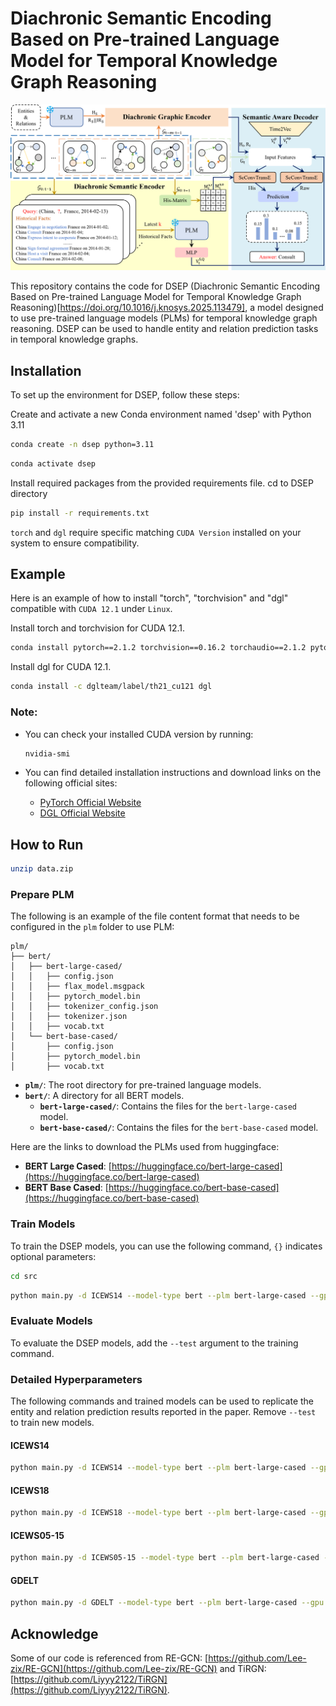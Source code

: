 # Diachronic Semantic Encoding Based on Pre-trained Language Model for Temporal Knowledge Graph Reasoning

<div style="text-align: center;">
    <img src="img/model.png" alt="DSEP Architecture" width="800" class="center">
</div>

This repository contains the code for DSEP (Diachronic Semantic Encoding Based on Pre-trained Language Model for Temporal Knowledge Graph Reasoning)[https://doi.org/10.1016/j.knosys.2025.113479], a model designed to use pre-trained language models (PLMs) for temporal knowledge graph reasoning. DSEP can be used to handle entity and relation prediction tasks in temporal knowledge graphs.


## Installation
To set up the environment for DSEP, follow these steps:

Create and activate a new Conda environment named 'dsep' with Python 3.11
```bash
conda create -n dsep python=3.11
```

<!-- conda remove --name dsep --all -->
```bash
conda activate dsep
```

Install required packages from the provided requirements file.
cd to DSEP directory
```bash
pip install -r requirements.txt
```

`torch` and `dgl` require specific matching `CUDA Version` installed on your system to ensure compatibility.

## Example

Here is an example of how to install "torch", "torchvision" and "dgl" compatible with `CUDA 12.1` under `Linux`. 

Install torch and torchvision for CUDA 12.1.
```bash
conda install pytorch==2.1.2 torchvision==0.16.2 torchaudio==2.1.2 pytorch-cuda=12.1 -c pytorch -c nvidia
```

Install dgl for CUDA 12.1.
```bash
conda install -c dglteam/label/th21_cu121 dgl
```

### Note:
- You can check your installed CUDA version by running:
  ```bash
  nvidia-smi
  ```

- You can find detailed installation instructions and download links on the following official sites:

  - [PyTorch Official Website](https://pytorch.org/)
  - [DGL Official Website](https://www.dgl.ai/pages/start.html)


## How to Run

```bash
unzip data.zip
```

### Prepare PLM
The following is an example of the file content format that needs to be configured in the `plm` folder to use PLM:

```plaintext
plm/
├── bert/
│   ├── bert-large-cased/
│   │   ├── config.json
│   │   ├── flax_model.msgpack
│   │   ├── pytorch_model.bin
│   │   ├── tokenizer_config.json
│   │   ├── tokenizer.json
│   │   ├── vocab.txt
│   └── bert-base-cased/
│       ├── config.json
│       ├── pytorch_model.bin
│       ├── vocab.txt
```


- **`plm/`**: The root directory for pre-trained language models.
- **`bert/`**: A directory for all BERT models.
  - **`bert-large-cased/`**: Contains the files for the `bert-large-cased` model.
  - **`bert-base-cased/`**: Contains the files for the `bert-base-cased` model.



Here are the links to download the PLMs used from huggingface:

- **BERT Large Cased**: [https://huggingface.co/bert-large-cased](https://huggingface.co/bert-large-cased)
- **BERT Base Cased**: [https://huggingface.co/bert-base-cased](https://huggingface.co/bert-base-cased)



### Train Models

To train the DSEP models, you can use the following command, `{}` indicates optional parameters:

```bash
cd src
```

```bash
python main.py -d ICEWS14 --model-type bert --plm bert-large-cased --gpu 0 --add-static-graph --num-k 7 --history-len 11 --self-loop --layer-norm {--write-output} {--save}
```

### Evaluate Models

To evaluate the DSEP models, add the `--test` argument to the training command. 


### Detailed Hyperparameters

The following commands and trained models can be used to replicate the entity and relation prediction results reported in the paper. Remove `--test` to train new models.

#### ICEWS14

```bash
python main.py -d ICEWS14 --model-type bert --plm bert-large-cased --gpu 0 --add-static-graph --num-k 7 --history-len 11 --self-loop --layer-norm --test {--write-output} {--save}
```


#### ICEWS18

```bash
python main.py -d ICEWS18 --model-type bert --plm bert-large-cased --gpu 0 --add-static-graph --num-k 5 --history-len 14 --self-loop --layer-norm --test {--write-output} {--save}
```

#### ICEWS05-15

```bash
python main.py -d ICEWS05-15 --model-type bert --plm bert-large-cased --gpu 0 --add-static-graph --num-k 5 --history-len 14 --self-loop --layer-norm --test {--write-output} {--save}
```

#### GDELT

```bash
python main.py -d GDELT --model-type bert --plm bert-large-cased --gpu 0 --num-k 7 --history-len 12 --self-loop --layer-norm --test {--write-output} {--save}
```

## Acknowledge

Some of our code is referenced from RE-GCN: [https://github.com/Lee-zix/RE-GCN](https://github.com/Lee-zix/RE-GCN) and TiRGN:[https://github.com/Liyyy2122/TiRGN](https://github.com/Liyyy2122/TiRGN).
